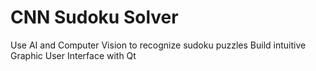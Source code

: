 # CNN Sudoku Solver
Use AI and Computer Vision to recognize sudoku puzzles 
Build intuitive Graphic User Interface with Qt
